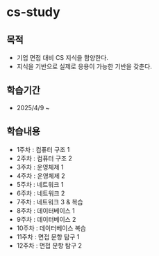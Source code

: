 # cs-study
## 목적
- 기업 면접 대비 CS 지식을 함양한다.
- 지식을 기반으로 실제로 응용이 가능한 기반을 갖춘다.
## 학습기간
- 2025/4/9 ~
## 학습내용
- 1주차 : 컴퓨터 구조 1
- 2주차 : 컴퓨터 구조 2
- 3주차 : 운영체제 1
- 4주차 : 운영체제 2
- 5주차 : 네트워크 1
- 6주차 : 네트워크 2
- 7주차 : 네트워크 3 & 복습
- 8주차 : 데이터베이스 1
- 9주차 : 데이터베이스 2
- 10주차 : 데이터베이스 복습
- 11주차 : 면접 문항 탐구 1
- 12주차 : 면접 문항 탐구 2
